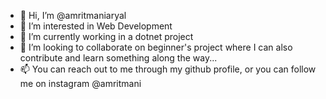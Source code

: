 - 👋 Hi, I’m @amritmaniaryal
- 👀 I’m interested in Web Development
- 🌱 I’m currently working in a dotnet project
- 💞️ I’m looking to collaborate on beginner's project where I can also contribute and learn something along the way...
- 📫 You can reach out to me through my github profile, or you can follow me on instagram @amritmani

<!---
amritmaniaryal/amritmaniaryal is a ✨ special ✨ repository because its `README.md` (this file) appears on your GitHub profile.
You can click the Preview link to take a look at your changes.
--->
